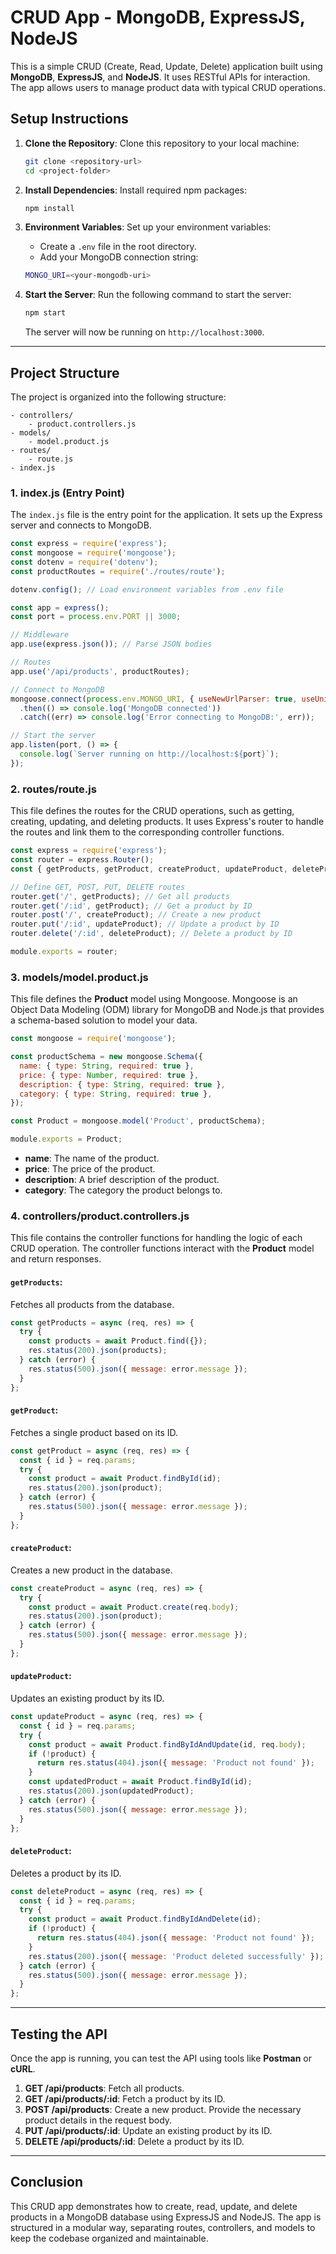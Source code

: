 
# CRUD App - MongoDB, ExpressJS, NodeJS

This is a simple CRUD (Create, Read, Update, Delete) application built using **MongoDB**, **ExpressJS**, and **NodeJS**. It uses RESTful APIs for interaction. The app allows users to manage product data with typical CRUD operations.

## Setup Instructions

1. **Clone the Repository**:
   Clone this repository to your local machine:
   ```bash
   git clone <repository-url>
   cd <project-folder>
   ```

2. **Install Dependencies**:
   Install required npm packages:
   ```bash
   npm install
   ```

3. **Environment Variables**:
   Set up your environment variables:
   - Create a `.env` file in the root directory.
   - Add your MongoDB connection string:
   ```bash
   MONGO_URI=<your-mongodb-uri>
   ```

4. **Start the Server**:
   Run the following command to start the server:
   ```bash
   npm start
   ```
   The server will now be running on `http://localhost:3000`.

---

## Project Structure

The project is organized into the following structure:

```
- controllers/
    - product.controllers.js
- models/
    - model.product.js
- routes/
    - route.js
- index.js
```

### 1. **index.js** (Entry Point)
The `index.js` file is the entry point for the application. It sets up the Express server and connects to MongoDB.

```js
const express = require('express');
const mongoose = require('mongoose');
const dotenv = require('dotenv');
const productRoutes = require('./routes/route');

dotenv.config(); // Load environment variables from .env file

const app = express();
const port = process.env.PORT || 3000;

// Middleware
app.use(express.json()); // Parse JSON bodies

// Routes
app.use('/api/products', productRoutes);

// Connect to MongoDB
mongoose.connect(process.env.MONGO_URI, { useNewUrlParser: true, useUnifiedTopology: true })
  .then(() => console.log('MongoDB connected'))
  .catch((err) => console.log('Error connecting to MongoDB:', err));

// Start the server
app.listen(port, () => {
  console.log(`Server running on http://localhost:${port}`);
});
```

### 2. **routes/route.js**
This file defines the routes for the CRUD operations, such as getting, creating, updating, and deleting products. It uses Express's router to handle the routes and link them to the corresponding controller functions.

```js
const express = require('express');
const router = express.Router();
const { getProducts, getProduct, createProduct, updateProduct, deleteProduct } = require('../controllers/product.controllers.js');

// Define GET, POST, PUT, DELETE routes
router.get('/', getProducts); // Get all products
router.get('/:id', getProduct); // Get a product by ID
router.post('/', createProduct); // Create a new product
router.put('/:id', updateProduct); // Update a product by ID
router.delete('/:id', deleteProduct); // Delete a product by ID

module.exports = router;
```

### 3. **models/model.product.js**
This file defines the **Product** model using Mongoose. Mongoose is an Object Data Modeling (ODM) library for MongoDB and Node.js that provides a schema-based solution to model your data.

```js
const mongoose = require('mongoose');

const productSchema = new mongoose.Schema({
  name: { type: String, required: true },
  price: { type: Number, required: true },
  description: { type: String, required: true },
  category: { type: String, required: true },
});

const Product = mongoose.model('Product', productSchema);

module.exports = Product;
```

- **name**: The name of the product.
- **price**: The price of the product.
- **description**: A brief description of the product.
- **category**: The category the product belongs to.

### 4. **controllers/product.controllers.js**
This file contains the controller functions for handling the logic of each CRUD operation. The controller functions interact with the **Product** model and return responses.

#### `getProducts`:
Fetches all products from the database.

```js
const getProducts = async (req, res) => {
  try {
    const products = await Product.find({});
    res.status(200).json(products);
  } catch (error) {
    res.status(500).json({ message: error.message });
  }
};
```

#### `getProduct`:
Fetches a single product based on its ID.

```js
const getProduct = async (req, res) => {
  const { id } = req.params;
  try {
    const product = await Product.findById(id);
    res.status(200).json(product);
  } catch (error) {
    res.status(500).json({ message: error.message });
  }
};
```

#### `createProduct`:
Creates a new product in the database.

```js
const createProduct = async (req, res) => {
  try {
    const product = await Product.create(req.body);
    res.status(200).json(product);
  } catch (error) {
    res.status(500).json({ message: error.message });
  }
};
```

#### `updateProduct`:
Updates an existing product by its ID.

```js
const updateProduct = async (req, res) => {
  const { id } = req.params;
  try {
    const product = await Product.findByIdAndUpdate(id, req.body);
    if (!product) {
      return res.status(404).json({ message: 'Product not found' });
    }
    const updatedProduct = await Product.findById(id);
    res.status(200).json(updatedProduct);
  } catch (error) {
    res.status(500).json({ message: error.message });
  }
};
```

#### `deleteProduct`:
Deletes a product by its ID.

```js
const deleteProduct = async (req, res) => {
  const { id } = req.params;
  try {
    const product = await Product.findByIdAndDelete(id);
    if (!product) {
      return res.status(404).json({ message: 'Product not found' });
    }
    res.status(200).json({ message: 'Product deleted successfully' });
  } catch (error) {
    res.status(500).json({ message: error.message });
  }
};
```

---

## Testing the API

Once the app is running, you can test the API using tools like **Postman** or **cURL**.

1. **GET /api/products**: Fetch all products.
2. **GET /api/products/:id**: Fetch a product by its ID.
3. **POST /api/products**: Create a new product. Provide the necessary product details in the request body.
4. **PUT /api/products/:id**: Update an existing product by its ID.
5. **DELETE /api/products/:id**: Delete a product by its ID.

---

## Conclusion

This CRUD app demonstrates how to create, read, update, and delete products in a MongoDB database using ExpressJS and NodeJS. The app is structured in a modular way, separating routes, controllers, and models to keep the codebase organized and maintainable.
